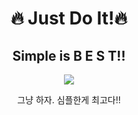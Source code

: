 <div align="center">
<h1>🔥 Just Do It!🔥</h1>
<h2> Simple is B E S T!! </h2>
<p><a href="https://velog.io/@hongxeob/" target="_blank"><img src="https://img.shields.io/badge/BLOG-3178C6?style=flat&logo=Fireship&logoColor=white"/></a></p>
<p> 그냥 하자. 심플한게 최고다!!</p>


<!--
**hongxeob/hongxeob** is a ✨ _special_ ✨ repository because its `README.md` (this file) appears on your GitHub profile.

Here are some ideas to get you started:

- 🔭 I’m currently working on ...
- 🌱 I’m currently learning ...
- 👯 I’m looking to collaborate on ...
- 🤔 I’m looking for help with ...
- 💬 Ask me about ...
- 📫 How to reach me: ...
- 😄 Pronouns: ...
- ⚡ Fun fact: ...
-->
